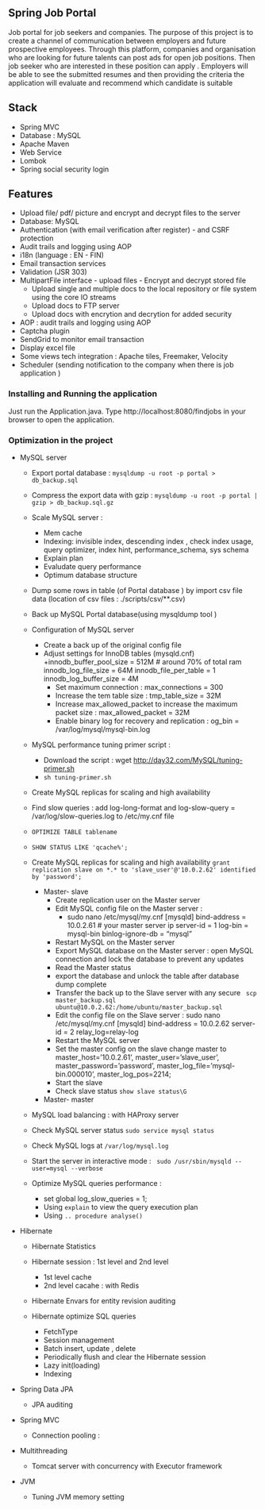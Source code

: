 ## Spring Job Portal

Job portal for job seekers and companies. The purpose of this project is to create a channel of communication between employers and future prospective employees. Through 
this platform, companies and organisation who are looking for future talents can post ads for open job positions. Then job seeker who are interested in these position can apply . Employers
will be able to see the submitted resumes and then providing the criteria the application will evaluate and recommend which candidate is suitable


## Stack 
+ Spring MVC 
+ Database : MySQL 
+ Apache Maven 
+ Web Service  
+ Lombok 
+ Spring social security login 


## Features 
+ Upload file/ pdf/ picture and encrypt and decrypt files to the server 
+ Database: MySQL 
+ Authentication (with email verification after register) - and CSRF protection 
+ Audit trails and logging using AOP
+ i18n (language : EN - FIN)
+ Email transaction services
+ Validation (JSR 303)
+ MultipartFile interface - upload files - Encrypt and decrypt stored file
    + Upload single and multiple docs to the local repository or file system using the core IO streams
    + Upload docs to FTP server 
    + Upload docs with encrytion and decrytion for added security 
+ AOP : audit trails and logging using AOP 
+ Captcha plugin 
+ SendGrid to monitor email transaction
+ Display excel file 
+ Some views tech integration : Apache tiles, Freemaker, Velocity
+ Scheduler (sending notification to the company when there is job application ) 
### Installing and Running the application

Just run the Application.java.
Type http://localhost:8080/findjobs in your browser to open the application.




### Optimization in the project 
+ MySQL server 
    + Export portal database : `mysqldump -u root -p portal > db_backup.sql`
    + Compress the export data with gzip : `mysqldump -u root -p portal | gzip > db_backup.sql.gz`
    + Scale MySQL server : 
        + Mem cache 
        + Indexing: invisible index, descending index , check index usage, query optimizer, index hint, performance_schema, sys schema 
        + Explain plan 
        + Evaludate query performance 
        + Optimum database structure 
    + Dump some rows in table (of Portal database ) by import csv file data (location of csv files : ./scripts/csv/**.csv)
    + Back up MySQL Portal database(using mysqldump tool )
    + Configuration of MySQL server     
        + Create a back up of the original config file 
        + Adjust settings for InnoDB tables (mysqld.cnf)
            +innodb_buffer_pool_size = 512M  # around 70% of total ram
             innodb_log_file_size  = 64M
             innodb_file_per_table = 1
             innodb_log_buffer_size = 4M
             + Set maximum connection : max_connections = 300
             + Increase the tem table size : tmp_table_size = 32M
             + Increase max_allowed_packet to increase the maximum packet size : max_allowed_packet = 32M
             + Enable binary log for recovery and replication : og_bin = /var/log/mysql/mysql-bin.log
    + MySQL performance tuning primer script : 
        + Download the script : wget http://day32.com/MySQL/tuning-primer.sh
        + `sh tuning-primer.sh`
        
    + Create MySQL replicas for scaling and high availability
    + Find slow queries : add log-long-format and log-slow-query = /var/log/slow-queries.log to /etc/my.cnf file 
    + `OPTIMIZE TABLE tablename` 
    + `SHOW STATUS LIKE 'qcache%';`
    + Create MySQL replicas for scaling and high availability `grant replication slave on *.* to 'slave_user'@'10.0.2.62' identified by 'password';`
        + Master- slave 
            + Create replication user on the Master server 
            + Edit MySQL config file on the Master server :
                + sudo nano /etc/mysql/my.cnf
                  [mysqld]
                  bind-address = 10.0.2.61    # your master server ip
                  server-id = 1
                  log-bin = mysql-bin
                  binlog-ignore-db = “mysql”
            + Restart MySQL on the Master server 
            + Export MySQL database on the Master server : open MySQL connection and lock the database to prevent any updates
            + Read the Master status 
            + export the database  and unlock the table after database dump complete 
            + Transfer the back up to the Slave server with any secure ` scp master_backup.sql ubuntu@10.0.2.62:/home/ubuntu/master_backup.sql`
            + Edit the config file on the Slave server :
                sudo nano /etc/mysql/my.cnf
                [mysqld]
                bind-address = 10.0.2.62
                server-id = 2
                relay_log=relay-log
            + Restart the MySQL server 
            + Set the master config on the slave 
                   change master to
                  master_host=’10.0.2.61’, master_user=’slave_user’,
                  master_password=’password’, master_log_file=’mysql-bin.000010’,
                  master_log_pos=2214;
            + Start the slave 
            + Check slave status `show slave status\G`
        + Master- master
    + MySQL load balancing : with HAProxy server
    + Check MySQL server status `sudo service mysql status`
    + Check MySQL logs at `/var/log/mysql.log`
    + Start the server in interactive mode : ` sudo /usr/sbin/mysqld --user=mysql --verbose`
    + Optimize MySQL queries performance :  
        + set global log_slow_queries = 1;
        + Using `explain` to view the query execution plan 
        + Using `.. procedure analyse()`
     
+ Hibernate 
    + Hibernate Statistics
    + Hibernate session : 1st level and 2nd level 
        + 1st level cache 
        + 2nd level cacahe : with Redis 
    + Hibernate Envars for entity revision auditing
   
    + Hibernate optimize SQL queries 
        + FetchType
        + Session management
        + Batch insert, update , delete 
        + Periodically flush and clear the Hibernate session
        + Lazy init(loading)
        + Indexing 
+ Spring Data JPA 
    + JPA auditing 

+ Spring MVC 
    + Connection pooling : 
    



+ Multithreading
    + Tomcat server with concurrency with Executor framework 


+ JVM 
    + Tuning JVM memory setting 


